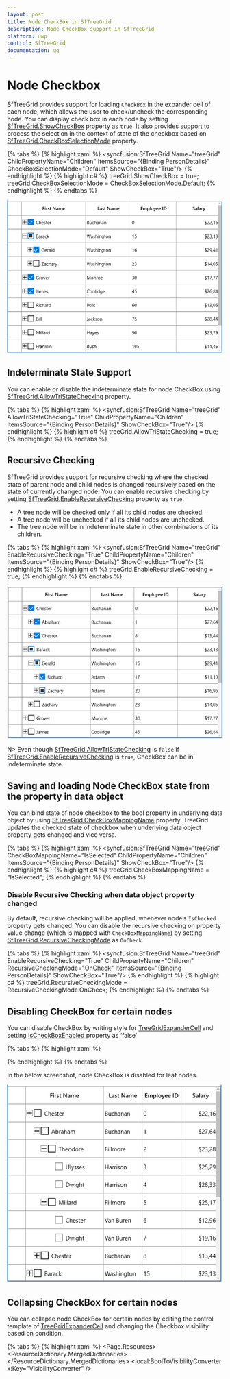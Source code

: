```yaml
---
layout: post
title: Node CheckBox in SfTreeGrid
description: Node CheckBox support in SfTreeGrid
platform: uwp
control: SfTreeGrid
documentation: ug
---
```

# Node Checkbox

SfTreeGrid provides support for loading `CheckBox` in the expander cell of each node, which allows the user to check/uncheck the corresponding node. You can display check box in each node by setting [SfTreeGrid.ShowCheckBox](https://help.syncfusion.com/cr/cref_files/uwp/Syncfusion.SfGrid.UWP~Syncfusion.UI.Xaml.TreeGrid.SfTreeGrid~ShowCheckBox.html) property as `true`. It also provides support to process the selection in the context of state of the checkbox based on [SfTreeGrid.CheckBoxSelectionMode](https://help.syncfusion.com/cr/cref_files/uwp/Syncfusion.SfGrid.UWP~Syncfusion.UI.Xaml.TreeGrid.SfTreeGrid~CheckBoxSelectionMode.html) property.

{% tabs %}
{% highlight xaml %}
<syncfusion:SfTreeGrid Name="treeGrid"
                       ChildPropertyName="Children"
                       ItemsSource="{Binding PersonDetails}"
                       CheckBoxSelectionMode="Default"
                       ShowCheckBox="True"/>
{% endhighlight %}
{% highlight c# %}
treeGrid.ShowCheckBox = true;
treeGrid.CheckBoxSelectionMode = CheckBoxSelectionMode.Default;
{% endhighlight %}
{% endtabs %}

![](Node-CheckBox_images/Node-CheckBox_img1.png)

## Indeterminate State Support

You can enable or disable the indeterminate state for node CheckBox using [SfTreeGrid.AllowTriStateChecking](https://help.syncfusion.com/cr/cref_files/uwp/Syncfusion.SfGrid.UWP~Syncfusion.UI.Xaml.TreeGrid.SfTreeGrid~AllowTriStateChecking.html) property.

{% tabs %}
{% highlight xaml %}
<syncfusion:SfTreeGrid Name="treeGrid"
                       AllowTriStateChecking="True"
                       ChildPropertyName="Children"
                       ItemsSource="{Binding PersonDetails}"
                       ShowCheckBox="True"/>
{% endhighlight %}
{% highlight c# %}
treeGrid.AllowTriStateChecking = true;
{% endhighlight %}
{% endtabs %}

## Recursive Checking

SfTreeGrid provides support for recursive checking where the checked state of parent node and child nodes is changed recursively based on the state of currently changed node. You can enable recursive checking by setting [SfTreeGrid.EnableRecursiveChecking](https://help.syncfusion.com/cr/cref_files/uwp/Syncfusion.SfGrid.UWP~Syncfusion.UI.Xaml.TreeGrid.SfTreeGrid~EnableRecursiveChecking.html) property as `true`.

* A tree node will be checked only if all its child nodes are checked.
* A tree node will be unchecked if all its child nodes are unchecked. 
* The tree node will be in Indeterminate state in other combinations of its children. 

{% tabs %}
{% highlight xaml %}
<syncfusion:SfTreeGrid Name="treeGrid"
                       EnableRecursiveChecking="True"
                       ChildPropertyName="Children"
                       ItemsSource="{Binding PersonDetails}"
                       ShowCheckBox="True"/>
{% endhighlight %}
{% highlight c# %}
treeGrid.EnableRecursiveChecking = true;
{% endhighlight %}
{% endtabs %}

![](Node-CheckBox_images/Node-CheckBox_img2.png)

N> Even though [SfTreeGrid.AllowTriStateChecking](https://help.syncfusion.com/cr/cref_files/uwp/Syncfusion.SfGrid.UWP~Syncfusion.UI.Xaml.TreeGrid.SfTreeGrid~AllowTriStateChecking.html) is `false` if [SfTreeGrid.EnableRecursiveChecking](https://help.syncfusion.com/cr/cref_files/uwp/Syncfusion.SfGrid.UWP~Syncfusion.UI.Xaml.TreeGrid.SfTreeGrid~EnableRecursiveChecking.html) is `true`, CheckBox can be in indeterminate state.

## Saving and loading Node CheckBox state from the property in data object
You can bind state of node checkbox to the bool property in underlying data object by using [SfTreeGrid.CheckBoxMappingName](https://help.syncfusion.com/cr/cref_files/uwp/Syncfusion.SfGrid.UWP~Syncfusion.UI.Xaml.TreeGrid.SfTreeGrid~CheckBoxMappingName.html) property. TreeGrid updates the checked state of checkbox when underlying data object property gets changed and vice versa.

{% tabs %}
{% highlight xaml %}
<syncfusion:SfTreeGrid Name="treeGrid"
                       CheckBoxMappingName="IsSelected"
                       ChildPropertyName="Children"
                       ItemsSource="{Binding PersonDetails}"
                       ShowCheckBox="True"/>
{% endhighlight %}
{% highlight c# %}
treeGrid.CheckBoxMappingName = "IsSelected";
{% endhighlight %}
{% endtabs %}

### Disable Recursive Checking when data object property changed

By default, recursive checking will be applied, whenever node’s `IsChecked` property gets changed. You can disable the recursive checking on property value change (which is mapped with `CheckBoxMappingName`) by setting [SfTreeGrid.RecursiveCheckingMode](https://help.syncfusion.com/cr/cref_files/uwp/Syncfusion.SfGrid.UWP~Syncfusion.UI.Xaml.TreeGrid.SfTreeGrid~RecursiveCheckingMode.html) as `OnCheck`.

{% tabs %}
{% highlight xaml %}
<syncfusion:SfTreeGrid Name="treeGrid"
                       EnableRecursiveChecking="True"
                       ChildPropertyName="Children"
                       RecursiveCheckingMode="OnCheck"
                       ItemsSource="{Binding PersonDetails}"
                       ShowCheckBox="True"/>
{% endhighlight %}
{% highlight c# %}
treeGrid.RecursiveCheckingMode = RecursiveCheckingMode.OnCheck;
{% endhighlight %}
{% endtabs %}

## Disabling CheckBox for certain nodes

You can disable CheckBox by writing style for [TreeGridExpanderCell](https://help.syncfusion.com/cr/cref_files/uwp/Syncfusion.SfGrid.UWP~Syncfusion.UI.Xaml.TreeGrid.TreeGridExpanderCell.html) and setting [IsCheckBoxEnabled](https://help.syncfusion.com/cr/cref_files/uwp/Syncfusion.SfGrid.UWP~Syncfusion.UI.Xaml.TreeGrid.TreeGridExpanderCell~IsCheckBoxEnabled.html) property as ‘false’

{% tabs %}
{% highlight xaml %}
<Style TargetType="syncfusion:TreeGridExpanderCell">
       <Setter Property="utils:SetterValueBindingHelper.PropertyBinding">
               <Setter.Value>
                    <utils:SetterValueBindingHelper Binding="{Binding Path=HasChildNodes, RelativeSource={RelativeSource Mode=Self}, Mode=TwoWay, UpdateSourceTrigger=PropertyChanged}" Property="IsCheckBoxEnabled" />
               </Setter.Value>
       </Setter>
</Style>

{% endhighlight %}
{% endtabs %}

In the below screenshot, node CheckBox is disabled for leaf nodes.

![](Node-CheckBox_images/Node-CheckBox_img3.png)

## Collapsing CheckBox for certain nodes
You can collapse node CheckBox for certain nodes by editing the control template of [TreeGridExpanderCell](https://help.syncfusion.com/cr/cref_files/uwp/Syncfusion.SfGrid.UWP~Syncfusion.UI.Xaml.TreeGrid.TreeGridExpanderCell.html) and changing the Checkbox visibility based on condition.

{% tabs %}
{% highlight xaml %}
<Page.Resources>
    <ResourceDictionary>
        <ResourceDictionary.MergedDictionaries>
            <ResourceDictionary Source="ms-appx:///Syncfusion.SfGrid.UWP/Control/Themes/Generic.xaml" />
        </ResourceDictionary.MergedDictionaries>
        <local:BoolToVisibilityConverter x:Key="VisibilityConverter" />
        <Style TargetType="syncfusion:TreeGridExpanderCell">
            <Setter Property="Background" Value="Transparent" />
            <Setter Property="BorderThickness" Value="0,0,1,1" />
            <Setter Property="BorderBrush" Value="Gray" />
            <Setter Property="Padding" Value="0" />
            <Setter Property="Template">
                <Setter.Value>
                    <ControlTemplate TargetType="syncfusion:TreeGridExpanderCell">
                        <Grid x:Name="Root"
                            BorderBrush="{TemplateBinding BorderBrush}"
                            BorderThickness="{TemplateBinding BorderThickness}">
                            <Grid Margin="{TemplateBinding IndentMargin}">
                                <Grid.ColumnDefinitions>
                                    <ColumnDefinition Width="18" />
                                    <ColumnDefinition Width="Auto" />
                                    <ColumnDefinition Width="*" />
                                </Grid.ColumnDefinitions>
                                <syncfusion:TreeGridExpander x:Name="PART_ExpanderCell"
                                                            Grid.Column="0"
                                                            Width="16"
                                                            Height="16"
                                                            Margin="2,1,0,1"
                                                             HorizontalAlignment="Center"
                                                            VerticalAlignment="Center"
                                                            IsExpanded="{Binding RelativeSource={RelativeSource TemplatedParent},
                                                                                Path=IsExpanded,
                                                                                Mode=TwoWay,
                                                                                UpdateSourceTrigger=PropertyChanged}"
                                                            Visibility="{Binding RelativeSource={RelativeSource TemplatedParent},
                                                                                Path=HasChildNodes,
                                                                                Converter={StaticResource VisibilityConverter},
                                                                                Mode=TwoWay}" />

                                <CheckBox Name="PART_SelectCheckBox"
                                        Grid.Column="1"
                                        Width="18"
                                        Height="18"
                                        MinWidth="22"
                                        Margin="2,0,0,0"
                                        HorizontalAlignment="Center"
                                        VerticalAlignment="Center"
                                        IsEnabled="{Binding RelativeSource={RelativeSource TemplatedParent},
                                                            Path=IsCheckBoxEnabled,
                                                            Mode=TwoWay,
                                                            UpdateSourceTrigger=PropertyChanged}"
                                        IsTabStop="False"
                                        IsThreeState="True"
                                        Visibility="{Binding Path=HasChildNodes,
                                                            RelativeSource={RelativeSource Mode=TemplatedParent},
                                                            Converter={StaticResource VisibilityConverter},
                                                            Mode=TwoWay}" />
                                <Grid Grid.Column="2"
                                    Margin="2,0,0,0"
                                    Background="{TemplateBinding Background}">
                                    <ContentPresenter />
                                    <Border x:Name="PART_CurrentCellBorder"
                                        Margin="1,0,0,0"
                                        Background="Transparent"
                                        BorderBrush="{TemplateBinding CurrentCellBorderBrush}"
                                        BorderThickness="{TemplateBinding CurrentCellBorderThickness}"
                                        IsHitTestVisible="False"
                                        Visibility="Collapsed" />
                                    <Border x:Name="PART_InValidCellBorder"
                                        Width="10"
                                        Height="10"
                                        HorizontalAlignment="Right"
                                        VerticalAlignment="Top"
                                        Visibility="Collapsed">
                                        <ToolTipService.ToolTip>

                                            <ToolTip Background="#FFDB000C"
                                                    Placement="Right"
                                                    Tag="{TemplateBinding ErrorMessage}"
                                                    Template="{StaticResource ValidationToolTipTemplate}" />

                                        </ToolTipService.ToolTip>
                                        <Path Data="M0.5,0.5 L12.652698,0.5 12.652698,12.068006 z"
                                            Fill="Red"
                                            Stretch="Fill" />
                                    </Border>
                                </Grid>
                            </Grid>
                            <VisualStateManager.VisualStateGroups>
                                <VisualStateGroup x:Name="IndicationStates">
                                    <VisualState x:Name="NoError" />
                                    <VisualState x:Name="HasError">
                                        <VisualState.Setters>
                                            <Setter Target="PART_InValidCellBorder.Visibility" Value="Visible" />
                                        </VisualState.Setters>
                                    </VisualState>
                                </VisualStateGroup>
                                <VisualStateGroup x:Name="CurrentStates">
                                    <VisualState x:Name="Regular" />
                                    <VisualState x:Name="Current">
                                        <VisualState.Setters>
                                            <Setter Target="PART_CurrentCellBorder.Visibility" Value="Visible" />
                                        </VisualState.Setters>
                                    </VisualState>
                                </VisualStateGroup>
                            </VisualStateManager.VisualStateGroups>
                        </Grid>
                    </ControlTemplate>
                </Setter.Value>
            </Setter>
        </Style>
    </ResourceDictionary>
</Page.Resources>
{% endhighlight %}
{% highlight c# %}
public class BoolToVisibilityConverter : IValueConverter
{     

    public object Convert(object value, Type targetType, object parameter, string language)
    {

        if ((bool)value)
            return Visibility.Visible;
        return Visibility.Collapsed;
    }
    
    public object ConvertBack(object value, Type targetType, object parameter, string language)
    {

        if ((Visibility)value == Visibility.Visible)
            return true;
        return false;
    }
}
{% endhighlight %}
{% endtabs %}

Here, node CheckBox is collapsed for leaf nodes.

![](Node-CheckBox_images/Node-CheckBox_img4.png)

## Handling Selection based on CheckBox State

SfTreeGrid has following modes for processing selection based on check box state.

1. Default – Selection and state of checkbox works independent of each other.
2. SelectOnCheck – Row can be selected or deselected based on state of checkbox.
3. SynchronizeSelection – Row can be selected or deselected based on state of checkbox and vice versa.

**Default mode**

If you don’t want to affect the selection while checking/unchecking the node CheckBox, you need to set [SfTreeGrid.CheckBoxSelectionMode](https://help.syncfusion.com/cr/cref_files/uwp/Syncfusion.SfGrid.UWP~Syncfusion.UI.Xaml.TreeGrid.SfTreeGrid~CheckBoxSelectionMode.html) as `Default`.

{% tabs %}
{% highlight xaml %}
<syncfusion:SfTreeGrid Name="treeGrid"
                       CheckBoxSelectionMode="Default"
                       ItemsSource="{Binding PersonDetails}"
                       ShowCheckBox="True"/>

{% endhighlight %}
{% endtabs %}
{% tabs %}
{% highlight c# %}
treeGrid.CheckBoxSelectionMode = CheckBoxSelectionMode.Default;
{% endhighlight %}
{% endtabs %}

![](Node-CheckBox_images/Node-CheckBox_img5.png)

**SelectOnCheck**

If you want to select/deselect the rows using node CheckBox only, you need to set [SfTreeGrid. CheckBoxSelectionMode](https://help.syncfusion.com/cr/cref_files/uwp/Syncfusion.SfGrid.UWP~Syncfusion.UI.Xaml.TreeGrid.SfTreeGrid~CheckBoxSelectionMode.html) as `SelectOnCheck`.

Navigation, editing and programmatic selection are not supported in this mode.

{% tabs %}
{% highlight xaml %}
<syncfusion:SfTreeGrid Name="treeGrid"
                       CheckBoxSelectionMode="SelectOnCheck"
                       ItemsSource="{Binding PersonDetails}"
                       ShowCheckBox="True"/>

{% endhighlight %}
{% highlight c# %}
treeGrid.CheckBoxSelectionMode = CheckBoxSelectionMode.SelectOnCheck;
{% endhighlight %}
{% endtabs %}

![](Node-CheckBox_images/Node-CheckBox_img6.png)

**SynchronizeSelection**

If you want to synchronize the selection with node CheckBox’s IsChecked state, you need to set [SfTreeGrid.CheckBoxSelectionMode](https://help.syncfusion.com/cr/cref_files/uwp/Syncfusion.SfGrid.UWP~Syncfusion.UI.Xaml.TreeGrid.SfTreeGrid~CheckBoxSelectionMode.html) as `SynchronizeSelection`. In this mode, you can select by checking checkbox and selecting/deselecting the row will check/uncheck the corresponding node checkbox.

{% tabs %}
{% highlight xaml %}
<syncfusion:SfTreeGrid Name="treeGrid"
                       CheckBoxSelectionMode="SynchronizeSelection"
                       ItemsSource="{Binding PersonDetails}"
                       ShowCheckBox="True"/>

{% endhighlight %}
{% highlight c# %}
treeGrid.CheckBoxSelectionMode = CheckBoxSelectionMode.SynchronizeSelection;
{% endhighlight %}
{% endtabs %}

![](Node-CheckBox_images/Node-CheckBox_img7.png)

N>
* Recursive checking is not supported when selection mode is single.
* CheckBox selection is not supported if selection mode in None.

## Events

### NodeCheckStateChanged

[NodeCheckStateChanged](https://help.syncfusion.com/cr/cref_files/uwp/Syncfusion.SfGrid.UWP~Syncfusion.UI.Xaml.TreeGrid.SfTreeGrid~NodeCheckStateChanged_EV.html) event triggered when user check or uncheck the node check box.

{% tabs %}
{% highlight c# %}
treeGrid.NodeCheckStateChanged += TreeGrid_NodeCheckStateChanged;

private void TreeGrid_NodeCheckStateChanged(object sender, NodeCheckStateChangedEventArgs e)
{
    var node = e.Node;
}
{% endhighlight %}
{% endtabs %}

## Programmatically Processing Node CheckBox

You can change the state of node checkbox programmatically by calling [SetCheckedState](https://help.syncfusion.com/cr/cref_files/uwp/Syncfusion.SfGrid.UWP~Syncfusion.UI.Xaml.TreeGrid.TreeNode~SetCheckedState.html) method as below,
{% tabs %}
{% highlight c# %}
var treeNode = treeGrid.View.Nodes[0];
treeNode.SetCheckedState(true);
{% endhighlight %}
{% endtabs %}

If you want to restrict the `IsChecked` update of the parent and child nodes (when [SfTreeGrid.EnableRecursiveChecking](https://help.syncfusion.com/cr/cref_files/uwp/Syncfusion.SfGrid.UWP~Syncfusion.UI.Xaml.TreeGrid.SfTreeGrid~EnableRecursiveChecking.html) is `true`), you can pass default parameter values as `false` in [SetCheckedState](https://help.syncfusion.com/cr/cref_files/uwp/Syncfusion.SfGrid.UWP~Syncfusion.UI.Xaml.TreeGrid.TreeNode~SetCheckedState.html) method.
{% tabs %}
{% highlight c# %}
var treeNode = treeGrid.View.Nodes[0];
treeNode.SetCheckedState(true, false, false);
{% endhighlight %}
{% endtabs %}

## Getting Checked nodes

You can get the checked nodes collection using [GetCheckedNodes](https://help.syncfusion.com/cr/cref_files/uwp/Syncfusion.SfGrid.UWP~Syncfusion.UI.Xaml.TreeGrid.SfTreeGrid~GetCheckedNodes.html) method.

{% tabs %}
{% highlight c# %}
var nodes = treeGrid.GetCheckedNodes();
{% endhighlight %}
{% endtabs %}

If you want to get all the checked nodes even though they are not in view, you can pass parameter as ‘true’ in `GetCheckedNodes` method.

{% tabs %}
{% highlight c# %}
var nodes = treeGrid.GetCheckedNodes(true);
{% endhighlight %}
{% endtabs %}
